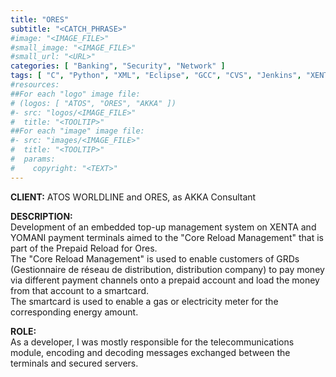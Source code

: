 ```yaml
---
title: "ORES"
subtitle: "<CATCH_PHRASE>"
#image: "<IMAGE_FILE>"
#small_image: "<IMAGE_FILE>"
#small_url: "<URL>"
categories: [ "Banking", "Security", "Network" ]
tags: [ "C", "Python", "XML", "Eclipse", "GCC", "CVS", "Jenkins", "XENTA", "YOMANI", "Agile", "Linux" ]
#resources:
##For each "logo" image file:
# (logos: [ "ATOS", "ORES", "AKKA" ])
#- src: "logos/<IMAGE_FILE>"
#  title: "<TOOLTIP>"
##For each "image" image file:
#- src: "images/<IMAGE_FILE>"
#  title: "<TOOLTIP>"
#  params:
#    copyright: "<TEXT>"
---
```


<b>CLIENT:</b> ATOS WORLDLINE and ORES, as AKKA Consultant<br>

<b>DESCRIPTION:</b><br>
Development of an embedded top-up management system on XENTA and YOMANI payment terminals aimed to the "Core Reload Management" that is part of the Prepaid Reload for Ores.<br>
The "Core Reload Management" is used to enable customers of GRDs (Gestionnaire de réseau de distribution, distribution company) to pay money via different payment channels onto a prepaid account and load the money from that account to a smartcard.<br>
The smartcard is used to enable a gas or electricity meter for the corresponding energy amount.<br>

<b>ROLE:</b><br>
As a developer, I was mostly responsible for the telecommunications module, encoding and decoding messages exchanged between the terminals and secured servers.<br>
